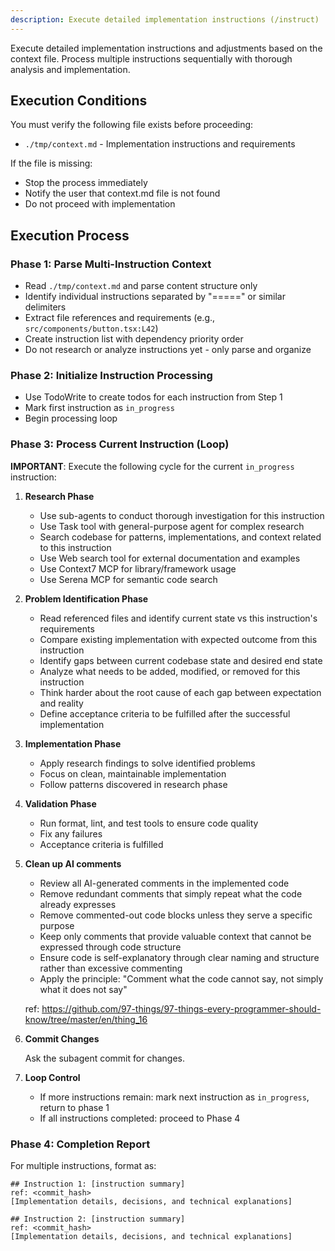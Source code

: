 ```yaml
---
description: Execute detailed implementation instructions (/instruct)
---
```


Execute detailed implementation instructions and adjustments based on the context file.
Process multiple instructions sequentially with thorough analysis and implementation.

## Execution Conditions

You must verify the following file exists before proceeding:

- `./tmp/context.md` - Implementation instructions and requirements

If the file is missing:

- Stop the process immediately
- Notify the user that context.md file is not found
- Do not proceed with implementation

## Execution Process

### Phase 1: Parse Multi-Instruction Context

- Read `./tmp/context.md` and parse content structure only
- Identify individual instructions separated by "=====" or similar delimiters
- Extract file references and requirements (e.g., `src/components/button.tsx:L42`)
- Create instruction list with dependency priority order
- Do not research or analyze instructions yet - only parse and organize

### Phase 2: Initialize Instruction Processing

- Use TodoWrite to create todos for each instruction from Step 1
- Mark first instruction as `in_progress`
- Begin processing loop

### Phase 3: Process Current Instruction (Loop)

**IMPORTANT**: Execute the following cycle for the current `in_progress` instruction:

1. **Research Phase**

   - Use sub-agents to conduct thorough investigation for this instruction
   - Use Task tool with general-purpose agent for complex research
   - Search codebase for patterns, implementations, and context related to this instruction
   - Use Web search tool for external documentation and examples
   - Use Context7 MCP for library/framework usage
   - Use Serena MCP for semantic code search

2. **Problem Identification Phase**

   - Read referenced files and identify current state vs this instruction's requirements
   - Compare existing implementation with expected outcome from this instruction
   - Identify gaps between current codebase state and desired end state
   - Analyze what needs to be added, modified, or removed for this instruction
   - Think harder about the root cause of each gap between expectation and reality
   - Define acceptance criteria to be fulfilled after the successful implementation

3. **Implementation Phase**

   - Apply research findings to solve identified problems
   - Focus on clean, maintainable implementation
   - Follow patterns discovered in research phase

4. **Validation Phase**

   - Run format, lint, and test tools to ensure code quality
   - Fix any failures
   - Acceptance criteria is fulfilled

5. **Clean up AI comments**

   - Review all AI-generated comments in the implemented code
   - Remove redundant comments that simply repeat what the code already expresses
   - Remove commented-out code blocks unless they serve a specific purpose
   - Keep only comments that provide valuable context that cannot be expressed through code structure
   - Ensure code is self-explanatory through clear naming and structure rather than excessive commenting
   - Apply the principle: "Comment what the code cannot say, not simply what it does not say"

   ref: https://github.com/97-things/97-things-every-programmer-should-know/tree/master/en/thing_16

6. **Commit Changes**

   Ask the subagent commit for changes.

7. **Loop Control**
   - If more instructions remain: mark next instruction as `in_progress`, return to phase 1
   - If all instructions completed: proceed to Phase 4

### Phase 4: Completion Report

For multiple instructions, format as:

```
## Instruction 1: [instruction summary]
ref: <commit_hash>
[Implementation details, decisions, and technical explanations]

## Instruction 2: [instruction summary]
ref: <commit_hash>
[Implementation details, decisions, and technical explanations]
```

